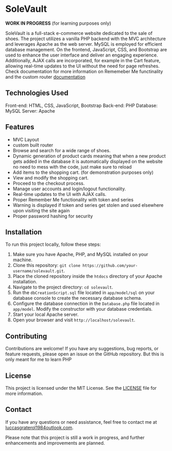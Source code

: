 # SoleVault
**WORK IN PROGRESS**
(for learning purposes only)


SoleVault is a full-stack e-commerce website dedicated to the sale of shoes. The project utilizes a vanilla PHP backend with the MVC architecture and leverages Apache as the web server. MySQL is employed for efficient database management. On the frontend, JavaScript, CSS, and Bootstrap are used to enhance the user interface and deliver an engaging experience. Additionally, AJAX calls are incorporated, for example in the Cart feature, allowing real-time updates to the UI without the need for page refreshes.  Check documentation for more information on Rememeber Me functinality and the custom router 
[documentation](https://github.com/Almightyluccas/SoleVault/tree/main/documentation)

## Technologies Used

Front-end: HTML, CSS, JavaScript, Bootstrap
Back-end: PHP
Database: MySQL
Server: Apache

## Features
- MVC Layout
- custom built router
- Browse and search for a wide range of shoes.
- Dynamic generation of product cards meaning that when a new product gets added in the database it is automatically displayed on the website no need to mess with the code, just make sure to reload
- Add items to the shopping cart. (for demonstration purposes only)
- View and modify the shopping cart.
- Proceed to the checkout process.
- Manage user accounts and login/logout functionality.
- Real-time updates to the UI with AJAX calls.
- Proper Remember Me functionality with token and series
- Warning is displayed if token and series get stolen and used elsewhere upon visiting the site again
- Proper password hashing for security  

## Installation

To run this project locally, follow these steps:

1. Make sure you have Apache, PHP, and MySQL installed on your machine.
2. Clone this repository: `git clone https://github.com/your-username/solevault.git`.
3. Place the cloned repository inside the `htdocs` directory of your Apache installation.
4. Navigate to the project directory: `cd solevault`.
5. Run the `dbCreationScript.sql` file located in `app/model/sql` on your database console to create the necessary database schema.
6. Configure the database connection in the `Database.php` file located in `app/model`. Modify the constructor with your database credentials.
7. Start your local Apache server.
8. Open your browser and visit `http://localhost/solevault`.

## Contributing

Contributions are welcome! If you have any suggestions, bug reports, or feature requests, please open an issue on the GitHub repository. But this is only meant for me to learn PHP

## License

This project is licensed under the MIT License. See the [LICENSE](LICENSE.md) file for more information.

## Contact

If you have any questions or need assistance, feel free to contact me at [luccasgraterol1984outlook.com](mailto:luccasgraterol1984outlook.com).

Please note that this project is still a work in progress, and further enhancements and improvements are planned.
